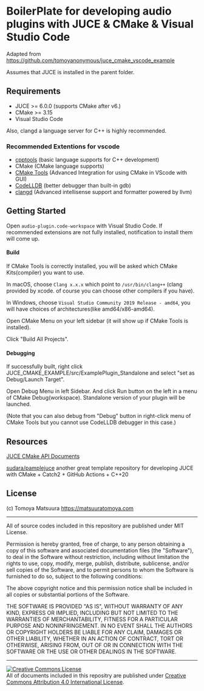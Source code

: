 # BoilerPlate for developing audio plugins with JUCE & CMake & Visual Studio Code

Adapted from https://github.com/tomoyanonymous/juce_cmake_vscode_example

Assumes that JUCE is installed in the parent folder.


## Requirements

- JUCE >= 6.0.0 (supports CMake after v6.)
- CMake >= 3.15
- Visual Studio Code

Also, clangd a language server for C++ is highly recommended.

### Recommended Extentions for vscode

- [cpptools](https://github.com/microsoft/vscode-cpptools) (basic language supports for C++ development)
- CMake (CMake language supports)
- [CMake Tools](https://github.com/microsoft/vscode-cmake-tools) (Advanced Integration for using CMake in VScode with GUI)
- [CodeLLDB](https://marketplace.visualstudio.com/items?itemName=vadimcn.vscode-lldb) (better debugger than built-in gdb)
- [clangd](https://marketplace.visualstudio.com/items?itemName=llvm-vs-code-extensions.vscode-clangd) (Advanced intellisense support and formatter powered by llvm)

## Getting Started

Open `audio-plugin.code-workspace` with Visual Studio Code.
If recommended extensions are not fully installed, notification to install them will come up.


#### Build

If CMake Tools is correctly installed, you will be asked which CMake Kits(compiler) you want to use. 

In macOS, choose `Clang x.x.x` which point to `/usr/bin/clang++` (clang provided by xcode. of course you can choose other compilers if you have).

In Windows, choose `Visual Studio Community 2019 Release - amd64`, you will have choices of architectures(like amd64/x86-amd64).

Open CMake Menu on your left sidebar (it will show up if CMake Tools is installed).

Click "Build All Projects".

#### Debugging

If successfully built, right click JUCE_CMAKE_EXAMPLE/src/ExamplePlugin_Standalone and select "set as Debug/Launch Target".

Open Debug Menu in left Sidebar. And click Run button on the left in a menu of CMake Debug(workspace). Standalone version of your plugin will be launched.

(Note that you can also debug from "Debug" button in right-click menu of CMake Tools but you cannot use CodeLLDB debugger in this case.)




## Resources

[JUCE CMake API Documents](https://github.com/juce-framework/JUCE/blob/master/docs/CMake%20API.md)

[sudara/pamplejuce](https://github.com/sudara/pamplejuce/) another great template repository for developing JUCE with CMake + Catch2 + GitHub Actions + C++20

## License

(c) Tomoya Matsuura https://matsuuratomoya.com

---

All of source codes included in this repository are published under MIT License.

Permission is hereby granted, free of charge, to any person obtaining a copy of this software and associated documentation files (the "Software"), to deal in the Software without restriction, including without limitation the rights to use, copy, modify, merge, publish, distribute, sublicense, and/or sell copies of the Software, and to permit persons to whom the Software is furnished to do so, subject to the following conditions:

The above copyright notice and this permission notice shall be included in all copies or substantial portions of the Software.

THE SOFTWARE IS PROVIDED "AS IS", WITHOUT WARRANTY OF ANY KIND, EXPRESS OR IMPLIED, INCLUDING BUT NOT LIMITED TO THE WARRANTIES OF MERCHANTABILITY, FITNESS FOR A PARTICULAR PURPOSE AND NONINFRINGEMENT. IN NO EVENT SHALL THE AUTHORS OR COPYRIGHT HOLDERS BE LIABLE FOR ANY CLAIM, DAMAGES OR OTHER LIABILITY, WHETHER IN AN ACTION OF CONTRACT, TORT OR OTHERWISE, ARISING FROM, OUT OF OR IN CONNECTION WITH THE SOFTWARE OR THE USE OR OTHER DEALINGS IN THE SOFTWARE.

---

<a rel="license" href="http://creativecommons.org/licenses/by/4.0/"><img alt="Creative Commons License" style="border-width:0" src="https://i.creativecommons.org/l/by/4.0/88x31.png" /></a><br />All of documents included in this repositry are published under <a rel="license" href="http://creativecommons.org/licenses/by/4.0/">Creative Commons Attribution 4.0 International License</a>.
